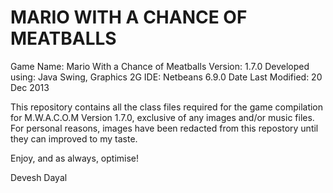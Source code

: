 MARIO WITH A CHANCE OF MEATBALLS
==================================

Game Name: Mario With a Chance of Meatballs
Version: 1.7.0
Developed using: Java Swing, Graphics 2G
IDE: Netbeans 6.9.0
Date Last Modified: 20 Dec 2013

This repository contains all the class files required for the game compilation for M.W.A.C.O.M Version 1.7.0, exclusive of any images and/or music files.
For personal reasons, images have been redacted from this repostory until they can improved to my taste.

Enjoy, and as always, optimise!

Devesh Dayal
